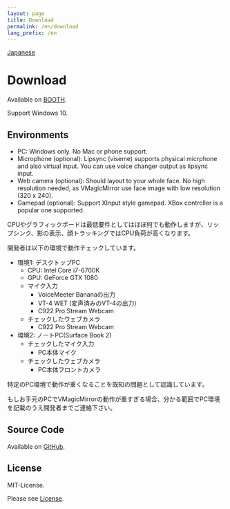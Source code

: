 ```yaml
---
layout: page
title: Download
permalink: /en/download
lang_prefix: /en
---
```


[Japanese](../download)

# Download

Available on [BOOTH](https://booth.pm/ja/items/1272298).

Support Windows 10.


## Environments

* PC: Windows only. No Mac or phone support.
* Microphone (optional): Lipsync (viseme) supports physical micrphone and also virtual input. You can use voice changer output as lipsync input.
* Web camera (optional): Should layout to your whole face. No high resolution needed, as VMagicMirror use face image with low resolution (320 x 240).
* Gamepad (optional): Support XInput style gamepad. XBox controller is a popular one supported.



CPUやグラフィックボードは最低要件としてはほぼ何でも動作しますが、リップシンク、影の表示、顔トラッキングではCPU負荷が高くなります。

開発者は以下の環境で動作チェックしています。

* 環境1: デスクトップPC 
    + CPU: Intel Core i7-6700K
    + GPU: GeForce GTX 1080
    + マイク入力
        + VoiceMeeter Bananaの出力
        + VT-4 WET (変声済みのVT-4の出力)
        + C922 Pro Stream Webcam
    + チェックしたウェブカメラ
        + C922 Pro Stream Webcam
* 環境2: ノートPC(Surface Book 2)
    + チェックしたマイク入力
        + PC本体マイク
    + チェックしたウェブカメラ
        + PC本体フロントカメラ

特定のPC環境で動作が重くなることを既知の問題として認識しています。

もしお手元のPCでVMagicMirrorの動作が重すぎる場合、分かる範囲でPC環境を記載のうえ開発者までご連絡下さい。


## Source Code

Available on [GitHub](https://github.com/malaybaku/VMagicMirror).

## License

MIT-License.

Please see [License](./about_license.html).
